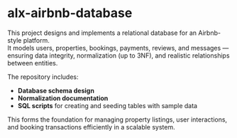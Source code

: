 # alx-airbnb-database

This project designs and implements a relational database for an Airbnb-style platform.  
It models users, properties, bookings, payments, reviews, and messages — ensuring data integrity, normalization (up to 3NF), and realistic relationships between entities.

The repository includes:
- **Database schema design**
- **Normalization documentation**
- **SQL scripts** for creating and seeding tables with sample data

This forms the foundation for managing property listings, user interactions, and booking transactions efficiently in a scalable system.